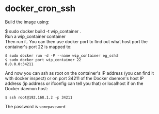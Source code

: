 # docker_cron_ssh

Build the image using:

$ sudo docker build -t wip_container .  
Run a wip_container container  
Then run it. You can then use docker port to find out what host port the container's port 22 is mapped to:  

```
$ sudo docker run -d -P --name wip_container eg_sshd
$ sudo docker port wip_container 22
0.0.0.0:34211
```
And now you can ssh as root on the container's IP address (you can find it with docker inspect) 
or on port 34211 of the Docker daemon's host IP address 
(ip address or ifconfig can tell you that) or localhost if on the Docker daemon host:

```
$ ssh root@192.168.1.2 -p 34211
```
The password is ``somepassword``

